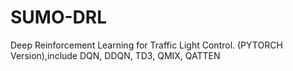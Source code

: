 # SUMO-DRL
Deep Reinforcement Learning for Traffic Light Control. (PYTORCH Version),include DQN, DDQN, TD3, QMIX, QATTEN
